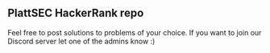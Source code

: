 ## PlattSEC HackerRank repo
Feel free to post solutions to problems of your choice. If you want to join our Discord server let one of the admins know :)